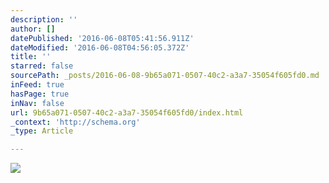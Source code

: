 ```yaml
---
description: ''
author: []
datePublished: '2016-06-08T05:41:56.911Z'
dateModified: '2016-06-08T04:56:05.372Z'
title: ''
starred: false
sourcePath: _posts/2016-06-08-9b65a071-0507-40c2-a3a7-35054f605fd0.md
inFeed: true
hasPage: true
inNav: false
url: 9b65a071-0507-40c2-a3a7-35054f605fd0/index.html
_context: 'http://schema.org'
_type: Article

---
```

![](https://the-grid-user-content.s3-us-west-2.amazonaws.com/9e8dcb00-11dc-41c2-a162-d18c1c93c283.jpg)
